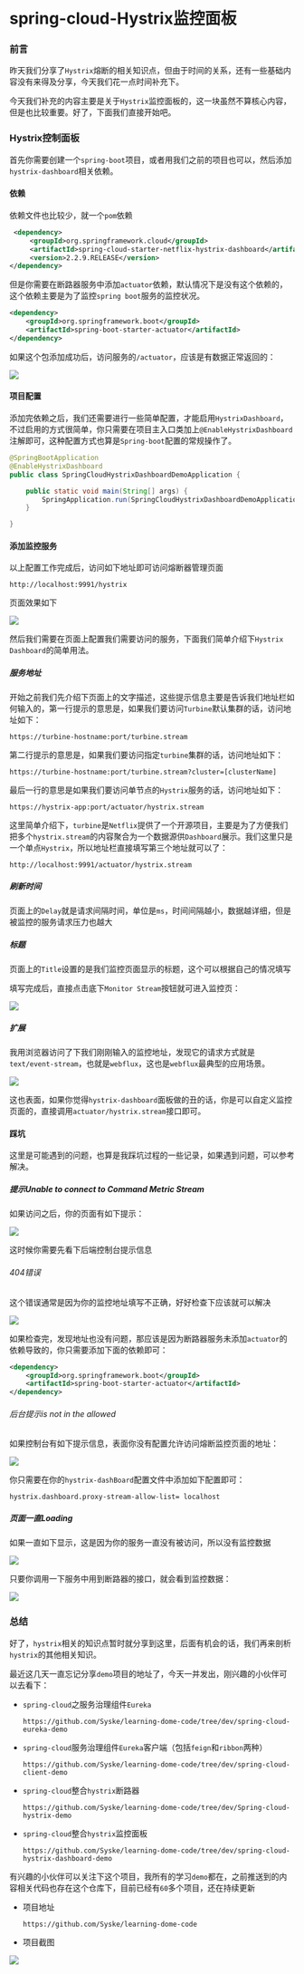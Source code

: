 # spring-cloud-Hystrix监控面板

### 前言

昨天我们分享了`Hystrix`熔断的相关知识点，但由于时间的关系，还有一些基础内容没有来得及分享，今天我们花一点时间补充下。

今天我们补充的内容主要是关于`Hystrix`监控面板的，这一块虽然不算核心内容，但是也比较重要。好了，下面我们直接开始吧。

### Hystrix控制面板

首先你需要创建一个`spring-boot`项目，或者用我们之前的项目也可以，然后添加`hystrix-dashboard`相关依赖。

#### 依赖

依赖文件也比较少，就一个`pom`依赖

```xml
 <dependency>
     <groupId>org.springframework.cloud</groupId>
     <artifactId>spring-cloud-starter-netflix-hystrix-dashboard</artifactId>
     <version>2.2.9.RELEASE</version>
</dependency>
```

但是你需要在断路器服务中添加`actuator`依赖，默认情况下是没有这个依赖的，这个依赖主要是为了监控`spring boot`服务的监控状况。

```xml
<dependency>
    <groupId>org.springframework.boot</groupId>
    <artifactId>spring-boot-starter-actuator</artifactId>
</dependency>
```

如果这个包添加成功后，访问服务的`/actuator`，应该是有数据正常返回的：

![](https://gitee.com/sysker/picBed/raw/master/images/20210805133236.png)

#### 项目配置

添加完依赖之后，我们还需要进行一些简单配置，才能启用`HystrixDashboard`，不过启用的方式很简单，你只需要在项目主入口类加上`@EnableHystrixDashboard`注解即可，这种配置方式也算是`Spring-boot`配置的常规操作了。

```java
@SpringBootApplication
@EnableHystrixDashboard
public class SpringCloudHystrixDashboardDemoApplication {

    public static void main(String[] args) {
        SpringApplication.run(SpringCloudHystrixDashboardDemoApplication.class, args);
    }

}
```

#### 添加监控服务

以上配置工作完成后，访问如下地址即可访问熔断器管理页面

```
http://localhost:9991/hystrix
```

页面效果如下

![](https://gitee.com/sysker/picBed/raw/master/20210805084625.png)

然后我们需要在页面上配置我们需要访问的服务，下面我们简单介绍下`Hystrix Dashboard`的简单用法。

##### 服务地址

开始之前我们先介绍下页面上的文字描述，这些提示信息主要是告诉我们地址栏如何输入的，第一行提示的意思是，如果我们要访问`Turbine`默认集群的话，访问地址如下：

```
https://turbine-hostname:port/turbine.stream
```

第二行提示的意思是，如果我们要访问指定`turbine`集群的话，访问地址如下：

```
https://turbine-hostname:port/turbine.stream?cluster=[clusterName]
```

最后一行的意思是如果我们要访问单节点的`Hystrix`服务的话，访问地址如下：

```
https://hystrix-app:port/actuator/hystrix.stream
```

这里简单介绍下，`turbine`是`Netflix`提供了一个开源项目，主要是为了方便我们把多个`hystrix.stream`的内容聚合为一个数据源供`Dashboard`展示。我们这里只是一个单点`Hystrix`，所以地址栏直接填写第三个地址就可以了：

```
http://localhost:9991/actuator/hystrix.stream
```

##### 刷新时间

页面上的`Delay`就是请求间隔时间，单位是`ms`，时间间隔越小，数据越详细，但是被监控的服务请求压力也越大

##### 标题

页面上的`Title`设置的是我们监控页面显示的标题，这个可以根据自己的情况填写

填写完成后，直接点击底下`Monitor Stream`按钮就可进入监控页：

![](https://gitee.com/sysker/picBed/raw/master/20210805083421.png)

##### 扩展

我用浏览器访问了下我们刚刚输入的监控地址，发现它的请求方式就是`text/event-stream`，也就是`webflux`，这也是`webflux`最典型的应用场景。

![](https://gitee.com/sysker/picBed/raw/master/images/20210805133435.png)

这也表面，如果你觉得`hystrix-dashboard`面板做的丑的话，你是可以自定义监控页面的，直接调用`actuator/hystrix.stream`接口即可。

#### 踩坑

这里是可能遇到的问题，也算是我踩坑过程的一些记录，如果遇到问题，可以参考解决。

##### 提示Unable to connect to Command Metric Stream

如果访问之后，你的页面有如下提示：

![](https://gitee.com/sysker/picBed/raw/master/image-20210805083752789.png)

这时候你需要先看下后端控制台提示信息

###### 404错误

这个错误通常是因为你的监控地址填写不正确，好好检查下应该就可以解决

![](https://gitee.com/sysker/picBed/raw/master/images/20210805131629.png)

如果检查完，发现地址也没有问题，那应该是因为断路器服务未添加`actuator`的依赖导致的，你只需要添加下面的依赖即可：

```xml
<dependency>
    <groupId>org.springframework.boot</groupId>
    <artifactId>spring-boot-starter-actuator</artifactId>
</dependency>
```



###### 后台提示is not in the allowed

如果控制台有如下提示信息，表面你没有配置允许访问熔断监控页面的地址：

![](https://gitee.com/sysker/picBed/raw/master/20210805084005.png)

你只需要在你的`hystrix-dashBoard`配置文件中添加如下配置即可：

```properties
hystrix.dashboard.proxy-stream-allow-list= localhost
```

##### 页面一直Loading

如果一直如下显示，这是因为你的服务一直没有被访问，所以没有监控数据

![](https://gitee.com/sysker/picBed/raw/master/image-20210805083500577.png)

只要你调用一下服务中用到断路器的接口，就会看到监控数据：

![](https://gitee.com/sysker/picBed/raw/master/20210805083421.png)

### 总结

好了，`hystrix`相关的知识点暂时就分享到这里，后面有机会的话，我们再来剖析`hystrix`的其他相关知识。

最近这几天一直忘记分享`demo`项目的地址了，今天一并发出，刚兴趣的小伙伴可以去看下：

- `spring-cloud`之服务治理组件`Eureka`

  ```
  https://github.com/Syske/learning-dome-code/tree/dev/spring-cloud-eureka-demo
  ```

- `spring-cloud`服务治理组件`Eureka`客户端（包括`feign`和`ribbon`两种）

  ```
  https://github.com/Syske/learning-dome-code/tree/dev/spring-cloud-client-demo
  ```

- `spring-cloud`整合`hystrix`断路器

  ```
  https://github.com/Syske/learning-dome-code/tree/dev/Spring-cloud-hystrix-demo
  ```

- `spring-cloud`整合`hystrix`监控面板

  ```
  https://github.com/Syske/learning-dome-code/tree/dev/spring-cloud-hystrix-dashboard-demo
  ```



有兴趣的小伙伴可以关注下这个项目，我所有的学习`demo`都在，之前推送到的内容相关代码也存在这个仓库下，目前已经有`60`多个项目，还在持续更新

- 项目地址

  ```
  https://github.com/Syske/learning-dome-code
  ```

- 项目截图

![](https://gitee.com/sysker/picBed/raw/master/images/20210805185936.png)

